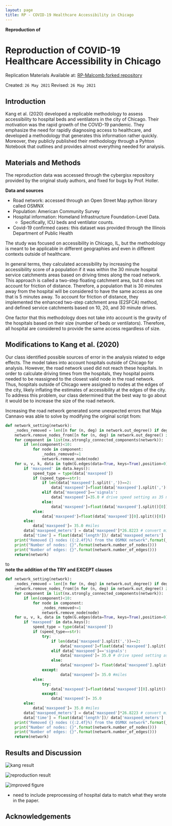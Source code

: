 ```yaml
---
layout: page
title: RP - COVID-19 Healthcare Accessibility in Chicago
---
```



**Reproduction of**
# Reproduction of COVID-19 Healthcare Accessibility in Chicago

Replication Materials Available at: [RP-Malcomb forked repository](https://github.com/stevenmontilla/RP-Kang)

Created: `26 May 2021`
Revised: `26 May 2021`

## Introduction
Kang et al. (2020) developed a replicable methodology to assess accessibility to hospital beds and ventilators in the city of Chicago. Their motivation was the rapid growth of the COVID-19 pandemic. They emphasize the need for rapidly diagnosing access to healthcare, and developed a methodology that generates this information rather quickly. Moreover, they publicly published their methodology through a Pyhton Notebook that outlines and provides almost everything needed for analysis.

## Materials and Methods

The reproduction data was accessed through the cybergisx repository provided by the original study authors, and fixed for bugs by Prof. Holler.

**Data and sources**
- Road network: accessed through an Open Street Map python library called OSMNX
- Population: American Community Survey
- Hospital information: Homeland Infrastructure Foundation-Level Data.
  - Specifically, ICU beds and ventilator counts.
- Covid-19 confirmed cases: this dataset was provided through the Illinois Department of Public Health

The study was focused on accessibility in Chicago, IL, but the methodology is meant to be applicable in different geographies and even in different contexts outside of healthcare.

In general terms, they calculated accessibility by increasing the accessibility score of a population if it was within the 30 minute hospital service catchments areas based on driving times along the road network. This approach is called a two-step floating catchment area, but it does not account for friction of distance. Therefore, a population that is 30 minutes away from the hospital will be considered to have the same access as one that is 5 minutes away. To account for friction of distance, they implemented the enhanced two-step catchment area (E2SFCA) method, and defined service catchments based on 10, 20, and 30 minute drives.

One factor that this methodology does not take into account is the gravity of the hospitals based on their size (number of beds or ventilators). Therefore, all hospital are considered to provide the same access regardless of size.

## Modifications to Kang et al. (2020)

Our class identified possible sources of error in the analysis related to edge effects. The model takes into account hospitals outside of Chicago for analysis. However, the road network used did not reach these hospitals. In order to calculate driving times from the hospitals, they hospital points needed to be reassigned to the closest valid node in the road network. Thus, hospitals outside of Chicago were assigned to nodes at the edges of the city, likely inflating the estimates of accessibility at the edges of the city. To address this problem, our class determined that the best way to go about it would be to increase the size of the road network.

Increasing the road network generated some unexpected errors that Maja Cannavo was able to solve by modifying the original script from:

```python
def network_setting(network):
    _nodes_removed = len([n for (n, deg) in network.out_degree() if deg ==0])
    network.remove_nodes_from([n for (n, deg) in network.out_degree() if deg ==0])
    for component in list(nx.strongly_connected_components(network)):
        if len(component)<10:
            for node in component:
                _nodes_removed+=1
                network.remove_node(node)
    for u, v, k, data in tqdm(G.edges(data=True, keys=True),position=0):
        if 'maxspeed' in data.keys():
            speed_type = type(data['maxspeed'])
            if (speed_type==str):
                if len(data['maxspeed'].split(','))==2:
                    data['maxspeed']=float(data['maxspeed'].split(',')[0])               
                elif data['maxspeed']=='signals':
                    data['maxspeed']=35.0 # drive speed setting as 35 miles
                else:
                    data['maxspeed']=float(data['maxspeed'].split()[0])
            else:
                data['maxspeed']=float(data['maxspeed'][0].split()[0])
        else:
            data['maxspeed']= 35.0 #miles
        data['maxspeed_meters'] = data['maxspeed']*26.8223 # convert mile to meter
        data['time'] = float(data['length'])/ data['maxspeed_meters']
    print("Removed {} nodes ({:2.4f}%) from the OSMNX network".format(_nodes_removed, _nodes_removed/float(network.number_of_nodes())))
    print("Number of nodes: {}".format(network.number_of_nodes()))
    print("Number of edges: {}".format(network.number_of_edges()))    
    return(network)
```
to
<br>
**note the addition of the TRY and EXCEPT clauses**
```python
def network_setting(network):
    _nodes_removed = len([n for (n, deg) in network.out_degree() if deg ==0])
    network.remove_nodes_from([n for (n, deg) in network.out_degree() if deg ==0])
    for component in list(nx.strongly_connected_components(network)):
        if len(component)<10:
            for node in component:
                _nodes_removed+=1
                network.remove_node(node)
    for u, v, k, data in tqdm(G.edges(data=True, keys=True),position=0):
        if 'maxspeed' in data.keys():
            speed_type = type(data['maxspeed'])
            if (speed_type==str):
                try:
                    if len(data['maxspeed'].split(','))==2:
                        data['maxspeed']=float(data['maxspeed'].split(',')[0])                  
                    elif data['maxspeed']=='signals':
                        data['maxspeed']= 35.0 # drive speed setting as 35 miles
                    else:
                        data['maxspeed']= float(data['maxspeed'].split()[0])
                except:
                        data['maxspeed']= 35.0 #miles                                             
            else:
                try:
                    data['maxspeed']=float(data['maxspeed'][0].split()[0])
                except:
                    data['maxspeed']= 35.0                                                   
        else:
            data['maxspeed']= 35.0 #miles
        data['maxspeed_meters'] = data['maxspeed']*26.8223 # convert mile to meter
        data['time'] = float(data['length'])/ data['maxspeed_meters']
    print("Removed {} nodes ({:2.4f}%) from the OSMNX network".format(_nodes_removed, _nodes_removed/float(network.number_of_nodes())))
    print("Number of nodes: {}".format(network.number_of_nodes()))
    print("Number of edges: {}".format(network.number_of_edges()))    
    return(network)
```


## Results and Discussion

![kang result](img/ChicagoResult.png)


![reproduction result](img/modified_script_result.png)

![improved figure](img/chicahgohospitals_improved_25_classes.png)


- need to include preprocessing of hospital data to match what they wrote in the paper.

## Acknowledgements

